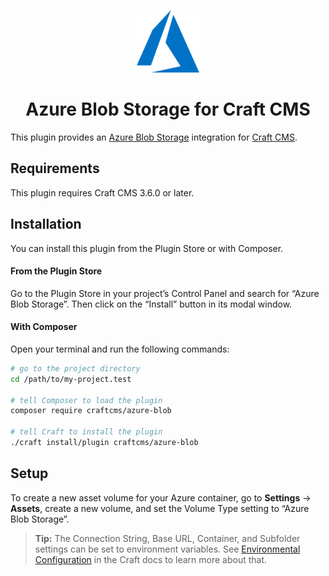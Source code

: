<p align="center"><img src="./src/icon.svg" width="100" height="100" alt="Azure Blog Storage for Craft CMS icon"></p>

<h1 align="center">Azure Blob Storage for Craft CMS</h1>

This plugin provides an [Azure Blob Storage](https://azure.microsoft.com/en-us/services/storage/blobs/) integration for [Craft CMS](https://craftcms.com/).

## Requirements

This plugin requires Craft CMS 3.6.0 or later.

## Installation

You can install this plugin from the Plugin Store or with Composer.

#### From the Plugin Store

Go to the Plugin Store in your project’s Control Panel and search for “Azure Blob Storage”. Then click on the “Install” button in its modal window.

#### With Composer

Open your terminal and run the following commands:

```bash
# go to the project directory
cd /path/to/my-project.test

# tell Composer to load the plugin
composer require craftcms/azure-blob

# tell Craft to install the plugin
./craft install/plugin craftcms/azure-blob
```

## Setup

To create a new asset volume for your Azure container, go to **Settings** → **Assets**, create a new volume, and set the Volume Type setting to “Azure Blob Storage”.

> **Tip:** The Connection String, Base URL, Container, and Subfolder settings can be set to environment variables. See [Environmental Configuration](https://docs.craftcms.com/v3/config/environments.html) in the Craft docs to learn more about that.
